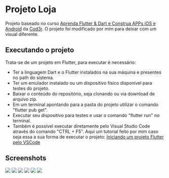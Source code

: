 # Projeto Loja

Projeto baseado no curso [Aprenda Flutter & Dart e Construa APPs iOS e Android](https://www.cod3r.com.br/courses/aprenda-flutter-dart-e-construa-apps-ios-e-android) da [Cod3r](https://www.cod3r.com.br/).
O projeto foi modificado por mim para deixar com um visual diferente.

## Executando o projeto

Trata-se de um projeto em Flutter, para executar é necessário:
* Ter a linguagem Dart e o Flutter instalados na sua máquina e presentes no path do sistema.
* Ter um emulador instalado ou um dispositivo físico disponível para testes do projeto.
* Baixar o conteúdo do repositório, seja clonando ou via download de arquivo zip.
* Em um terminal apontando para a pasta do projeto utilizar o comando "flutter pub get".
* Executar seu dispositivo para testes e usar o comando "flutter run" no terminal.
* Também é possível executar diretamente pelo Visual Studio Code através do comando "CTRL + F5". Aqui um tutorial feito por mim caso seja essa a sua forma de executar o projeto: [Iniciando um projeto Flutter pelo VSCode](https://blog.cod3r.com.br/iniciando-um-projeto-flutter-pelo-vscode/)


## Screenshots
![](https://github.com/lucasgaldinomt/flutter-shop/blob/main/screenshots/iOS1.png)
![](https://github.com/lucasgaldinomt/flutter-shop/blob/main/screenshots/iOS2.png)
![](https://github.com/lucasgaldinomt/flutter-shop/blob/main/screenshots/iOS3.png)
![](https://github.com/lucasgaldinomt/flutter-shop/blob/main/screenshots/iOS4.png)
![](https://github.com/lucasgaldinomt/flutter-shop/blob/main/screenshots/iOS5.png)
![](https://github.com/lucasgaldinomt/flutter-shop/blob/main/screenshots/iOS6.png)
